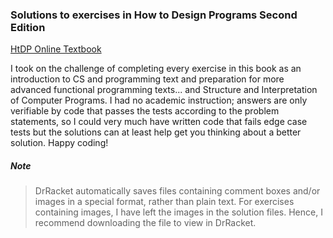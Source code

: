 
### Solutions to exercises in How to Design Programs Second Edition
[HtDP Online Textbook](https://htdp.org/2018-01-06/)

I took on the challenge of completing every exercise in this book as an introduction to CS and programming text and preparation for more advanced functional programming texts... and Structure and Interpretation of Computer Programs. I had no academic instruction; answers are only verifiable by code that passes the tests according to the problem statements, so I could very much have written code that fails edge case tests but the solutions can at least help get you thinking about a better solution. Happy coding!

##### Note
> DrRacket automatically saves files containing comment boxes and/or images in a special format, rather than plain text. For exercises containing images, I have left the images in the solution files. Hence, I recommend downloading the file to view in DrRacket.
